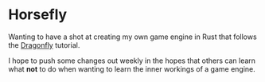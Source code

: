 # Horsefly

Wanting to have a shot at creating my own game engine in Rust that follows
the [Dragonfly](https://dragonfly.wpi.edu/book/) tutorial. 

I hope to push some changes out weekly in the hopes that others can learn what **not** to do when wanting to learn the
inner workings of a game engine.